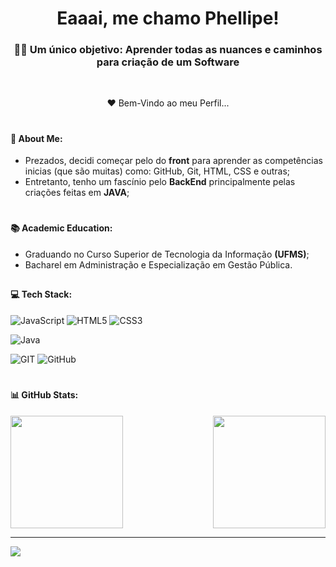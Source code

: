 <h1 align="center">Eaaai, me chamo Phellipe!</h1>
<h3 align="center">🙋‍♂️ Um único objetivo: Aprender todas as nuances e caminhos para criação de um Software</h3>
<br/>
<p align="center">  ❤ Bem-Vindo ao meu Perfil... </p> 

# <h4>💫 About Me:</h4> 
- Prezados, decidi começar pelo do **front** para aprender as competências inicias (que são muitas) como: GitHub, Git, HTML, CSS e outras; <br/>
- Entretanto, tenho um fascínio pelo **BackEnd** principalmente pelas criações feitas em **JAVA**; <br/>

# <h4>📚 Academic Education:</h4> 
- Graduando no Curso Superior de Tecnologia da Informação **(UFMS)**; <br/>
- Bacharel em Administração e Especialização em Gestão Pública.

##

<h4>💻 Tech Stack:</h4>
<p align="left">

![JavaScript](https://img.shields.io/badge/javascript-%23323330.svg?style=for-the-badge&logo=javascript&logoColor=%23F7DF1E) 
![HTML5](https://img.shields.io/badge/html5-%23E34F26.svg?style=for-the-badge&logo=html5&logoColor=white) 
![CSS3](https://img.shields.io/badge/css3-%231572B6.svg?style=for-the-badge&logo=css3&logoColor=white)
</p>

<p align="left">

![Java](https://img.shields.io/badge/java-%23ED8B00.svg?style=for-the-badge&logo=java&logoColor=white)
</p>

<p align="left">

![GIT](https://img.shields.io/badge/Git-fc6d26?style=for-the-badge&logo=git&logoColor=white)
![GitHub](https://img.shields.io/badge/GitHub-%23121011.svg?style=for-the-badge&logo=github&logoColor=white)
</p>

<!--   
<div style="display: inline_block"><br>
   <img align="center" alt="philzaum-Js" height="30" width="40" src="https://cdn.jsdelivr.net/gh/devicons/devicon/icons/javascript/javascript-original.svg"> 
   <img align="center" alt="philzaum-Html5" height="30" width="40" src="https://cdn.jsdelivr.net/gh/devicons/devicon/icons/html5/html5-original.svg">
   <img align="center" alt="philzaum-Css3" height="30" width="40" src="https://cdn.jsdelivr.net/gh/devicons/devicon/icons/css3/css3-original.svg"> 

<img align="center" alt="philzaum-Java" height="30" width="40" src="https://cdn.jsdelivr.net/gh/devicons/devicon/icons/java/java-original.svg">
   <img align="center" alt="philzaum-Spring" height="30" width="40" src="https://cdn.jsdelivr.net/gh/devicons/devicon/icons/spring/spring-original.svg">
   
   <img align="center" alt="philzaum-Postgres" height="30" width="40" src="https://cdn.jsdelivr.net/gh/devicons/devicon/icons/postgresql/postgresql-original.svg"> 
   <img align="center" alt="philzaum-MySQL" height="30" width="40" src="https://cdn.jsdelivr.net/gh/devicons/devicon/icons/mysql/mysql-original.svg">
   
   <img align="center" alt="philzaum-Git" height="30" width="40" src="https://cdn.jsdelivr.net/gh/devicons/devicon/icons/git/git-original.svg">
   <img align="center" alt="philzaum-GitHub" height="30" width="40" src="https://devicons.dev.br/icons?icon=Github&theme=dark"> 
</div> -->

<!--[https://cdn.jsdelivr.net/gh/devicons/devicon/icons/github/github-original.svg]-->

# <h4>📊 GitHub Stats:</hr>
<div>
  <img height="180em" src="https://github-readme-stats.vercel.app/api?username=PhellipeO&theme=dark&hide_border=false&include_all_commits=false&count_private=false"/>
  <img align="right" height="180em" src="https://github-readme-stats.vercel.app/api/top-langs/?username=PhellipeO&theme=dark&hide_border=false&include_all_commits=false&count_private=false&layout=compact"/>
</div>

<!-- # <h4>📊 GitHub Stats:</hr>
![](https://github-readme-stats.vercel.app/api?username=PhellipeO&theme=dark&hide_border=false&include_all_commits=false&count_private=false)<br/>
![](https://github-readme-streak-stats.herokuapp.com/?user=PhellipeO&theme=dark&hide_border=false)<br/>
![](https://github-readme-stats.vercel.app/api/top-langs/?username=PhellipeO&theme=dark&hide_border=false&include_all_commits=false&count_private=false&layout=compact) -->


---
[![](https://visitcount.itsvg.in/api?id=PhellipeO&icon=0&color=0)](https://visitcount.itsvg.in)

<!-- Proudly created with GPRM ( https://gprm.itsvg.in ) -->

<!-- 
[![My Skills](https://skillicons.dev/icons?i=js,html,css,java,git,github&theme=dark)](https://skillicons.dev)
 -->
